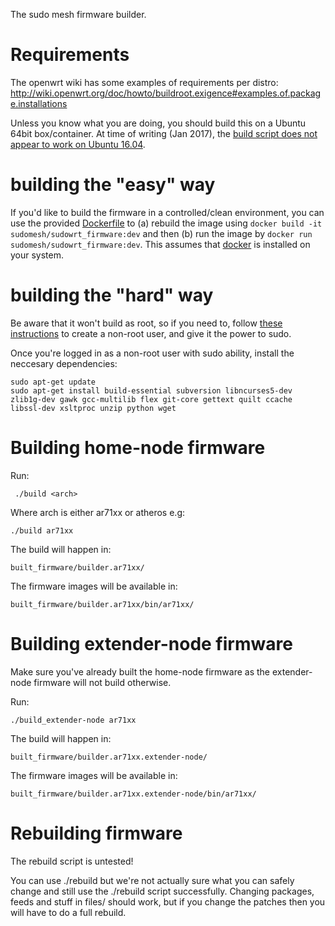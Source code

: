 The sudo mesh firmware builder.

# Requirements

The openwrt wiki has some examples of requirements per distro:
http://wiki.openwrt.org/doc/howto/buildroot.exigence#examples.of.package.installations

Unless you know what you are doing, you should build this on a Ubuntu 64bit box/container. At time of writing (Jan 2017), the [build script does not appear to work on Ubuntu 16.04](https://github.com/sudomesh/sudowrt-firmware/issues/103). 

# building the "easy" way
If you'd like to build the firmware in a controlled/clean environment, you can use the provided [Dockerfile](../Dockerfile) to (a) rebuild the image using ```docker build -it sudomesh/sudowrt_firmware:dev``` and then (b) run the image by ```docker run sudomesh/sudowrt_firmware:dev```. This assumes that [docker](https://docker.io) is installed on your system.
 
# building the "hard" way
Be aware that it won't build as root, so if you need to, follow [these instructions](https://www.digitalocean.com/community/tutorials/how-to-add-and-delete-users-on-an-ubuntu-14-04-vps) to create a non-root user, and give it the power to sudo.

Once you're logged in as a non-root user with sudo ability, install the neccesary dependencies:

```shell
sudo apt-get update
sudo apt-get install build-essential subversion libncurses5-dev zlib1g-dev gawk gcc-multilib flex git-core gettext quilt ccache libssl-dev xsltproc unzip python wget
```

# Building home-node firmware

Run:

```
 ./build <arch>
```

Where arch is either ar71xx or atheros e.g:

```
./build ar71xx
```

The build will happen in:

```
built_firmware/builder.ar71xx/
```

The firmware images will be available in:

```
built_firmware/builder.ar71xx/bin/ar71xx/
```

# Building extender-node firmware

Make sure you've already built the home-node firmware as the extender-node firmware will not build otherwise.

Run:

```
./build_extender-node ar71xx
```

The build will happen in:

```
built_firmware/builder.ar71xx.extender-node/
```

The firmware images will be available in:

```
built_firmware/builder.ar71xx.extender-node/bin/ar71xx/
```

# Rebuilding firmware

The rebuild script is untested!

You can use ./rebuild but we're not actually sure what you can safely change and still use the ./rebuild script successfully. Changing packages, feeds and stuff in files/ should work, but if you change the patches then you will have to do a full rebuild.
